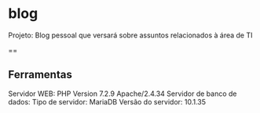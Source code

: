 # blog

Projeto: Blog pessoal que versará sobre assuntos relacionados à área de TI

==

## Ferramentas
Servidor WEB:
PHP Version 7.2.9
Apache/2.4.34
Servidor de banco de dados:
Tipo de servidor: MariaDB
Versão do servidor: 10.1.35



